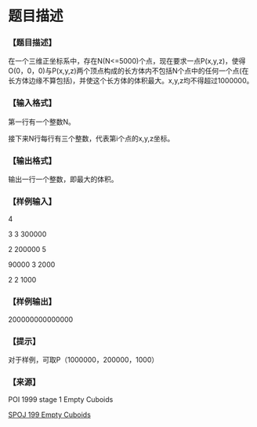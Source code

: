# 题目描述


<h3>
【题目描述】
</h3>
<p>
在一个三维正坐标系中，存在N(N&lt;=5000)个点，现在要求一点P(x,y,z)，使得O(0，0，0)与P(x,y,z)两个顶点构成的长方体内不包括N个点中的任何一个点(在长方体边缘不算包括)，并使这个长方体的体积最大。x,y,z均不得超过1000000。
</p>
<h3>
【输入格式】
</h3>
<p>
第一行有一个整数N。
</p>
<p>
接下来N行每行有三个整数，代表第i个点的x,y,z坐标。
</p>
<h3>
【输出格式】
</h3>
<p>
输出一行一个整数，即最大的体积。
</p>
<h3>
【样例输入】
</h3>
<p>
4
</p>
<p>
3 3 300000
</p>
<p>
2 200000 5
</p>
<p>
90000 3 2000
</p>
<p>
2 2 1000
</p>
<h3>
【样例输出】
</h3>
<p>
200000000000000
</p>
<h3>
【提示】
</h3>
<p>
对于样例，可取P（1000000，200000，1000）
</p>
<h3>
【来源】
</h3>
<p>
POI 1999 stage 1 Empty Cuboids
</p>
<p>
<a href="http://www.spoj.com/problems/EMPTY/" target="_blank">SPOJ 199 Empty Cuboids</a> 
</p>
